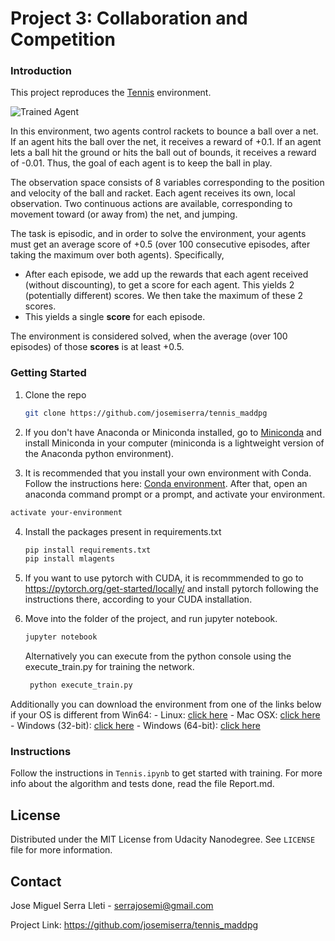 [//]: # (Image References)

[image1]: https://user-images.githubusercontent.com/10624937/42135623-e770e354-7d12-11e8-998d-29fc74429ca2.gif "Trained Agent"
[image2]: https://user-images.githubusercontent.com/10624937/42135622-e55fb586-7d12-11e8-8a54-3c31da15a90a.gif "Soccer"


# Project 3: Collaboration and Competition

### Introduction

This project reproduces the [Tennis](https://github.com/Unity-Technologies/ml-agents/blob/master/docs/Learning-Environment-Examples.md#tennis) environment.

![Trained Agent][image1]

In this environment, two agents control rackets to bounce a ball over a net. If an agent hits the ball over the net, it receives a reward of +0.1.  If an agent lets a ball hit the ground or hits the ball out of bounds, it receives a reward of -0.01.  Thus, the goal of each agent is to keep the ball in play.

The observation space consists of 8 variables corresponding to the position and velocity of the ball and racket. Each agent receives its own, local observation.  Two continuous actions are available, corresponding to movement toward (or away from) the net, and jumping. 

The task is episodic, and in order to solve the environment, your agents must get an average score of +0.5 (over 100 consecutive episodes, after taking the maximum over both agents). Specifically,

- After each episode, we add up the rewards that each agent received (without discounting), to get a score for each agent. This yields 2 (potentially different) scores. We then take the maximum of these 2 scores.
- This yields a single **score** for each episode.

The environment is considered solved, when the average (over 100 episodes) of those **scores** is at least +0.5.

### Getting Started

1. Clone the repo
   ```sh
   git clone https://github.com/josemiserra/tennis_maddpg
   ```
2. If you don't have Anaconda or Miniconda installed, go to [Miniconda](https://docs.conda.io/en/latest/miniconda.html) and install Miniconda in your computer (miniconda is a lightweight version of the Anaconda python environment). 

3. It is recommended that you install your own environment with Conda. Follow the instructions here: [Conda environment](https://docs.conda.io/projects/conda/en/latest/user-guide/tasks/manage-environments.html). After that, open an anaconda command prompt or a prompt, and activate your environment.
  ```sh
  activate your-environment
  ```
4. Install the packages present in requirements.txt
   ```sh
   pip install requirements.txt
   pip install mlagents
   ```
5. If you want to use pytorch with CUDA, it is recommmended to go to https://pytorch.org/get-started/locally/ and install pytorch following the instructions there, according to your CUDA installation.

6. Move into the folder of the project, and run jupyter notebook.
   ```sh
   jupyter notebook
   ```
   Alternatively you can execute from the python console using the execute_train.py for training the network.
   ```sh
    python execute_train.py
   ```

Additionally you can download the environment from one of the links below if your OS is different from Win64:
    - Linux: [click here](https://s3-us-west-1.amazonaws.com/udacity-drlnd/P3/Tennis/Tennis_Linux.zip)
    - Mac OSX: [click here](https://s3-us-west-1.amazonaws.com/udacity-drlnd/P3/Tennis/Tennis.app.zip)
    - Windows (32-bit): [click here](https://s3-us-west-1.amazonaws.com/udacity-drlnd/P3/Tennis/Tennis_Windows_x86.zip)
    - Windows (64-bit): [click here](https://s3-us-west-1.amazonaws.com/udacity-drlnd/P3/Tennis/Tennis_Windows_x86_64.zip)
   
   
### Instructions

Follow the instructions in `Tennis.ipynb` to get started with training. 
For more info about the algorithm and tests done, read the file Report.md.

## License

Distributed under the MIT License from Udacity Nanodegree. See `LICENSE` file for more information.


## Contact

Jose Miguel Serra Lleti - serrajosemi@gmail.com

Project Link: https://github.com/josemiserra/tennis_maddpg


